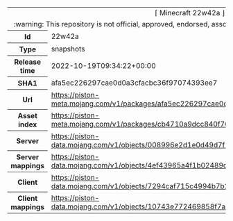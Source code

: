 <html><table>
<tr><td colspan="2" align="center"><img width="0" height="0"><br/>⌈ Minecraft 22w42a ⌋<br/><img width="0" height="0"></td></tr>
<tr><td colspan="2" align="center"><img width="0" height="0"><br/>
:warning: This repository is not official, approved, endorsed, associated or connected with Mojang :warning:
<br/><img width="0" height="0"></td></tr>
<tr><th>Id</th><td>22w42a</td></tr>
<tr><th>Type</th><td>snapshots</td></tr>
<tr><th>Release time</th><td>2022-10-19T09:34:22+00:00</td></tr>
<tr><th>SHA1</th><td>afa5ec226297cae0d0a3cfacbc36f97074393ee7</td></tr>
<tr><th>Url</th><td><a href="https://piston-meta.mojang.com/v1/packages/afa5ec226297cae0d0a3cfacbc36f97074393ee7/22w42a.json">https://piston-meta.mojang.com/v1/packages/afa5ec226297cae0d0a3cfacbc36f97074393ee7/22w42a.json</a></td></tr>
<tr><th>Asset index</th><td><a href="https://piston-meta.mojang.com/v1/packages/cb4710a9dcc840f7688223fca8e366daecafb07a/1.json">https://piston-meta.mojang.com/v1/packages/cb4710a9dcc840f7688223fca8e366daecafb07a/1.json</a></td></tr>
<tr><th>Server</th><td><a href="https://piston-data.mojang.com/v1/objects/008996e2d1e0d49d7f1b477f69106a6d23c5c103/server.jar">https://piston-data.mojang.com/v1/objects/008996e2d1e0d49d7f1b477f69106a6d23c5c103/server.jar</a></td></tr>
<tr><th>Server mappings</th><td><a href="https://piston-data.mojang.com/v1/objects/4ef43965a4f1b02489d7b41f1b16f6e517047408/server.txt">https://piston-data.mojang.com/v1/objects/4ef43965a4f1b02489d7b41f1b16f6e517047408/server.txt</a></td></tr>
<tr><th>Client</th><td><a href="https://piston-data.mojang.com/v1/objects/7294caf715c4994b7b26f349c823391afb25c495/client.jar">https://piston-data.mojang.com/v1/objects/7294caf715c4994b7b26f349c823391afb25c495/client.jar</a></td></tr>
<tr><th>Client mappings</th><td><a href="https://piston-data.mojang.com/v1/objects/10743e772469858f7ac41667e3b581dcfad60b65/client.txt">https://piston-data.mojang.com/v1/objects/10743e772469858f7ac41667e3b581dcfad60b65/client.txt</a></td></tr>
</table></html>